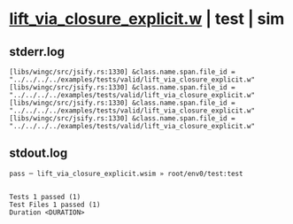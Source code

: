 # [lift_via_closure_explicit.w](../../../../../examples/tests/valid/lift_via_closure_explicit.w) | test | sim

## stderr.log
```log
[libs/wingc/src/jsify.rs:1330] &class.name.span.file_id = "../../../../examples/tests/valid/lift_via_closure_explicit.w"
[libs/wingc/src/jsify.rs:1330] &class.name.span.file_id = "../../../../examples/tests/valid/lift_via_closure_explicit.w"
[libs/wingc/src/jsify.rs:1330] &class.name.span.file_id = "../../../../examples/tests/valid/lift_via_closure_explicit.w"
[libs/wingc/src/jsify.rs:1330] &class.name.span.file_id = "../../../../examples/tests/valid/lift_via_closure_explicit.w"
```

## stdout.log
```log
pass ─ lift_via_closure_explicit.wsim » root/env0/test:test
 
 
Tests 1 passed (1)
Test Files 1 passed (1)
Duration <DURATION>
```

